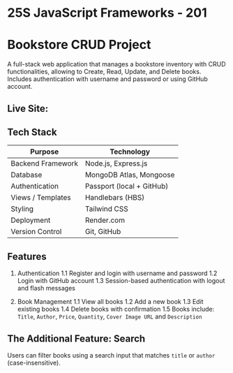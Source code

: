 # 25S JavaScript Frameworks - 201
# Bookstore CRUD Project

A full-stack web application that manages a bookstore inventory with CRUD functionalities, allowing to Create, Read, Update, and Delete books. 
Includes authentication with username and password or using GitHub account.

## Live Site: 

## Tech Stack

| Purpose             | Technology               |
|---------------------|--------------------------|
| Backend Framework   | Node.js, Express.js      |
| Database            | MongoDB Atlas, Mongoose  |
| Authentication      | Passport (local + GitHub)|
| Views / Templates   | Handlebars (HBS)         |
| Styling             | Tailwind CSS             |
| Deployment          | Render.com               |
| Version Control     | Git, GitHub              |

## Features

1. Authentication
  1.1 Register and login with username and password
  1.2 Login with GitHub account
  1.3 Session-based authentication with logout and flash messages

2. Book Management
  1.1 View all books
  1.2 Add a new book
  1.3 Edit existing books
  1.4 Delete books with confirmation
  1.5 Books include: `Title`, `Author`, `Price`, `Quantity`, `Cover Image URL` and `Description`

## The Additional Feature: Search
Users can filter books using a search input that matches `title` or `author` (case-insensitive).

